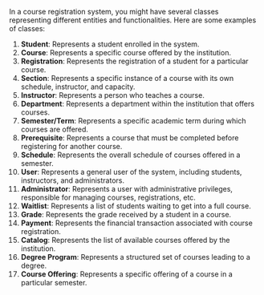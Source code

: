 In a course registration system, you might have several classes representing different entities and functionalities. Here are some examples of classes:

1. **Student**: Represents a student enrolled in the system.
2. **Course**: Represents a specific course offered by the institution.
3. **Registration**: Represents the registration of a student for a particular course.
4. **Section**: Represents a specific instance of a course with its own schedule, instructor, and capacity.
5. **Instructor**: Represents a person who teaches a course.
6. **Department**: Represents a department within the institution that offers courses.
7. **Semester/Term**: Represents a specific academic term during which courses are offered.
8. **Prerequisite**: Represents a course that must be completed before registering for another course.
9. **Schedule**: Represents the overall schedule of courses offered in a semester.
10. **User**: Represents a general user of the system, including students, instructors, and administrators.
11. **Administrator**: Represents a user with administrative privileges, responsible for managing courses, registrations, etc.
12. **Waitlist**: Represents a list of students waiting to get into a full course.
13. **Grade**: Represents the grade received by a student in a course.
14. **Payment**: Represents the financial transaction associated with course registration.
15. **Catalog**: Represents the list of available courses offered by the institution.
16. **Degree Program**: Represents a structured set of courses leading to a degree.
17. **Course Offering**: Represents a specific offering of a course in a particular semester.
